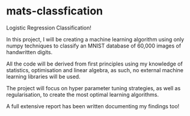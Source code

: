 # mats-classfication
Logistic Regression Classification!

In this project, I will be creating a machine learning algorithm using only numpy techniques to classify an MNIST database of 60,000 images of handwritten digits.

All the code will be derived from first principles using my knowledge of statistics, optimisation and linear algebra, as such,  no external machine learning libraries will be used. 

The project will focus on hyper parameter tuning strategies, as well as regularisation, to create the most optimal learning algorithms. 

A full extensive report has been written documenting my findings too!
